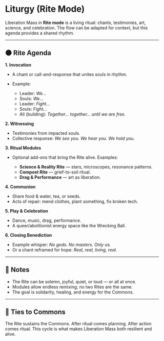 # Liturgy (Rite Mode)

Liberation Mass in **Rite mode** is a living ritual: chants, testimonies, art, science, and celebration. The flow can be adapted for context, but this agenda provides a shared rhythm.

---

## 🌑 Rite Agenda

**1. Invocation**

* A chant or call-and-response that unites souls in rhythm.
* Example:

  * Leader: *We…*
  * Souls: *We…*
  * Leader: *Fight…*
  * Souls: *Fight…*
  * All (building): *Together… together… until we are free.*

**2. Witnessing**

* Testimonies from impacted souls.
* Collective response: *We see you. We hear you. We hold you.*

**3. Ritual Modules**

* Optional add-ons that bring the Rite alive. Examples:

  * **Science & Reality Rite** — stars, microscopes, resonance patterns.
  * **Compost Rite** — grief-to-soil ritual.
  * **Drag & Performance** — art as liberation.

**4. Communion**

* Share food & water, tea, or seeds.
* Acts of repair: mend clothes, plant something, fix broken tech.

**5. Play & Celebration**

* Dance, music, drag, performance.
* A queer/abolitionist energy space like the Wrecking Ball.

**6. Closing Benediction**

* Example whisper: *No gods. No masters. Only us.*
* Or a chant reframed for hope: *Real, real, living, real.*

---

## 🔮 Notes

* The Rite can be solemn, joyful, quiet, or loud — or all at once.
* Modules allow endless remixing; no two Rites are the same.
* The goal is solidarity, healing, and energy for the Commons.

---

## 🌌 Ties to Commons

The Rite sustains the Commons. After ritual comes planning. After action comes ritual. This cycle is what makes Liberation Mass both resilient and alive.

